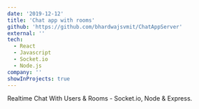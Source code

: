 ```yaml
---
date: '2019-12-12'
title: 'Chat app with rooms'
github: 'https://github.com/bhardwajsvmit/ChatAppServer'
external: ''
tech:
  - React
  - Javascript
  - Socket.io
  - Node.js
company: ''
showInProjects: true
---
```


Realtime Chat With Users & Rooms - Socket.io, Node & Express.

